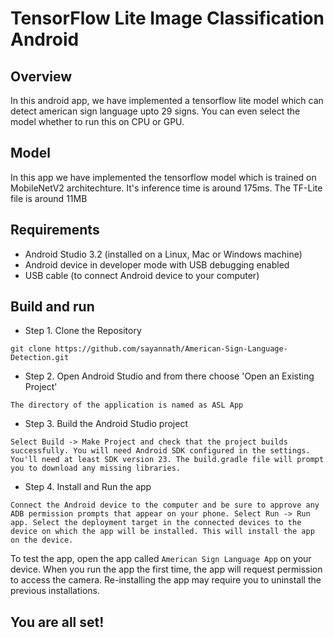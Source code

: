 # TensorFlow Lite Image Classification Android

## Overview

In this android app, we have implemented a tensorflow lite model which can detect american sign language upto 29 signs. You can even select the model whether to run this on CPU or GPU.

## Model

In this app we have implemented the tensorflow model which is trained on MobileNetV2 architechture. It's inference time is around 175ms. The TF-Lite file is around 11MB

## Requirements

* Android Studio 3.2 (installed on a Linux, Mac or Windows machine)
* Android device in developer mode with USB debugging enabled
* USB cable (to connect Android device to your computer)

## Build and run

* Step 1. Clone the Repository
```
git clone https://github.com/sayannath/American-Sign-Language-Detection.git
```
* Step 2. Open Android Studio and from there choose 'Open an Existing Project'
```
The directory of the application is named as ASL App
```
* Step 3. Build the Android Studio project
```
Select Build -> Make Project and check that the project builds successfully. You will need Android SDK configured in the settings. You'll need at least SDK version 23. The build.gradle file will prompt you to download any missing libraries.
```
* Step 4. Install and Run the app
```
Connect the Android device to the computer and be sure to approve any ADB permission prompts that appear on your phone. Select Run -> Run app. Select the deployment target in the connected devices to the device on which the app will be installed. This will install the app on the device.
```
To test the app, open the app called ```American Sign Language App``` on your device. When you run the app the first time, the app will request permission to access the camera. Re-installing the app may require you to uninstall the previous installations.

## You are all set!
